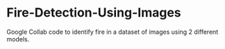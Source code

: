 # Fire-Detection-Using-Images
Google Collab code to identify fire in a dataset of images using 2 different models.
